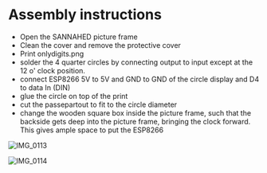 # Assembly instructions

- Open the SANNAHED picture frame 
- Clean the cover and remove the protective cover
- Print onlydigits.png
- solder the 4 quarter circles by connecting output to input except at the 12 o' clock position.
- connect ESP8266 5V to 5V and GND to GND of the circle display and D4 to data In (DIN)
- glue the circle on top of the print
- cut the passepartout to fit to the circle diameter
- change the wooden square box inside the picture frame, such that the backside gets deep into the picture frame, bringing the clock forward. This gives ample space to put the ESP8266

![IMG_0113](https://github.com/rvangelder11/NeoPixelRingClock/assets/90907092/9a6f95c0-5395-4c32-abfc-af1c80ae2120)

![IMG_0114](https://github.com/rvangelder11/NeoPixelRingClock/assets/90907092/23900b0c-9f50-475f-aa5b-b68c63267a79)
